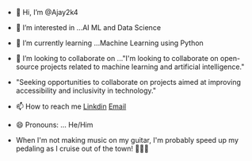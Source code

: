 - 👋 Hi, I’m @Ajay2k4
- 👀 I’m interested in ...AI ML and Data Science 
- 🌱 I’m currently learning ...Machine Learning using Python 
- 💞️ I’m looking to collaborate on ..."I'm looking to collaborate on open-source projects related to machine learning and artificial intelligence."
-  "Seeking opportunities to collaborate on projects aimed at improving accessibility and inclusivity in technology."
- 📫 How to reach me  [Linkdin](www.linkedin.com/in/ajay-ss-03b51b226) [Email](ajay.srirampura@gamil.com)

- 😄 Pronouns: ... He/Him
- When I'm not making  music on my guitar, I'm probably speed up my pedaling as I cruise out of the town! 🎸🚴‍♂️
<!---
Ajay2k4/Ajay2k4 is a ✨ special ✨ repository because its `README.md` (this file) appears on your GitHub profile.
You can click the Preview link to take a look at your changes.
--->
